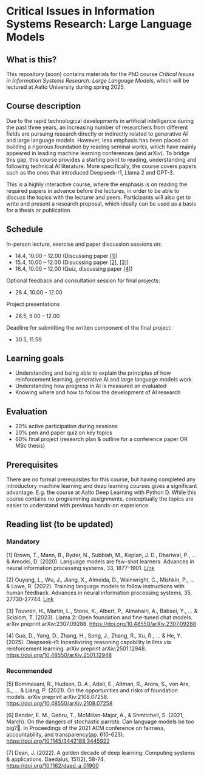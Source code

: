 # Critical Issues in Information Systems Research: Large Language Models 

## What is this?

This repository (soon) contains materials for the PhD course *Critical Issues in Information Systems Research: Large Language Models*, which will be lectured at Aalto University during spring 2025. 

## Course description

Due to the rapid technological developments in artificial intelligence during the past three years, an increasing number of researchers from different fields are pursuing research directly or indirectly related to generative AI and large language models. However, less emphasis has been placed on building a rigorous foundation by reading seminal works, which have mainly appeared in leading machine learning conferences (and arXiv). To bridge this gap, this course provides a starting point to reading, understanding and following technical AI literature. More specifically, the course covers papers such as the ones that introduced Deepseek-r1, Llama 2 and GPT-3. 

This is a highly interactive course, where the emphasis is on reading the required papers in advance before the lectures, in order to be able to discuss the topics with the lecturer and peers. Participants will also get to write and present a research proposal, which ideally can be used as a basis for a thesis or publication. 

## Schedule
In-person lecture, exercise and paper discussion sessions on:
* 14.4, 10.00 – 12.00 (Discussing paper [[1]](#1))
* 15.4, 10.00 – 12.00 (Disucssing paper [[2]](#2), [[3]](#3))
* 16.4, 10.00 – 12.00 (Quiz, discussing paper [[4]](#4))

Optional feedback and consultation session for final projects:
* 28.4, 10.00 – 12.00

Project presentations
* 26.5, 9.00 – 12.00

Deadline for submitting the written component of the final project:
* 30.5, 11.59

## Learning goals
* Understanding and being able to explain the principles of how reinforcement learning, generative AI and large language models work
* Understanding how progress in AI is measured an evaluated 
* Knowing where and how to follow the development of AI research

## Evaluation
* 20% active participation during sessions
* 20% pen and paper quiz on key topics
* 60% final project (research plan & outline for a conference paper OR MSc thesis)

## Prerequisites 
There are no formal prerequisites for this course, but having completed any introductory machine learning and deep learning courses gives a significant advantage. E.g. the course at Aalto Deep Learning with Python D. While this course contains no programming assignments, conceptually the topics are easier to understand with previous hands-on experience.

## Reading list (to be updated)


### Mandatory 
<a id="1">[1]</a> 
Brown, T., Mann, B., Ryder, N., Subbiah, M., Kaplan, J. D., Dhariwal, P., ... & Amodei, D. (2020). Language models are few-shot learners. Advances in neural information processing systems, 33, 1877-1901. [Link](https://proceedings.neurips.cc/paper/2020/hash/1457c0d6bfcb4967418bfb8ac142f64a-Abstract.html)

<a id="1">[2]</a> 
Ouyang, L., Wu, J., Jiang, X., Almeida, D., Wainwright, C., Mishkin, P., ... & Lowe, R. (2022). Training language models to follow instructions with human feedback. Advances in neural information processing systems, 35, 27730-27744. [Link](https://proceedings.neurips.cc/paper_files/paper/2022/hash/b1efde53be364a73914f58805a001731-Abstract-Conference.html)

<a id="1">[3]</a> 
Touvron, H., Martin, L., Stone, K., Albert, P., Almahairi, A., Babaei, Y., ... & Scialom, T. (2023). Llama 2: Open foundation and fine-tuned chat models. arXiv preprint arXiv:2307.09288. 
<https://doi.org/10.48550/arXiv.2307.09288>

<a id="1">[4]</a> 
Guo, D., Yang, D., Zhang, H., Song, J., Zhang, R., Xu, R., ... & He, Y. (2025). Deepseek-r1: Incentivizing reasoning capability in llms via reinforcement learning. arXiv preprint arXiv:2501.12948.
<https://doi.org/10.48550/arXiv.2501.12948>

### Recommended
<a id="1">[5]</a> 
Bommasani, R., Hudson, D. A., Adeli, E., Altman, R., Arora, S., von Arx, S., ... & Liang, P. (2021). On the opportunities and risks of foundation models. arXiv preprint arXiv:2108.07258. <https://doi.org/10.48550/arXiv.2108.07258>

<a id="1">[6]</a> 
Bender, E. M., Gebru, T., McMillan-Major, A., & Shmitchell, S. (2021, March). On the dangers of stochastic parrots: Can language models be too big?🦜. In Proceedings of the 2021 ACM conference on fairness, accountability, and transparency(pp. 610-623). <https://doi.org/10.1145/3442188.3445922>

<a id="1">[7]</a> 
Dean, J. (2022). A golden decade of deep learning: Computing systems & applications. Daedalus, 151(2), 58-74. <https://doi.org/10.1162/daed_a_01900>




